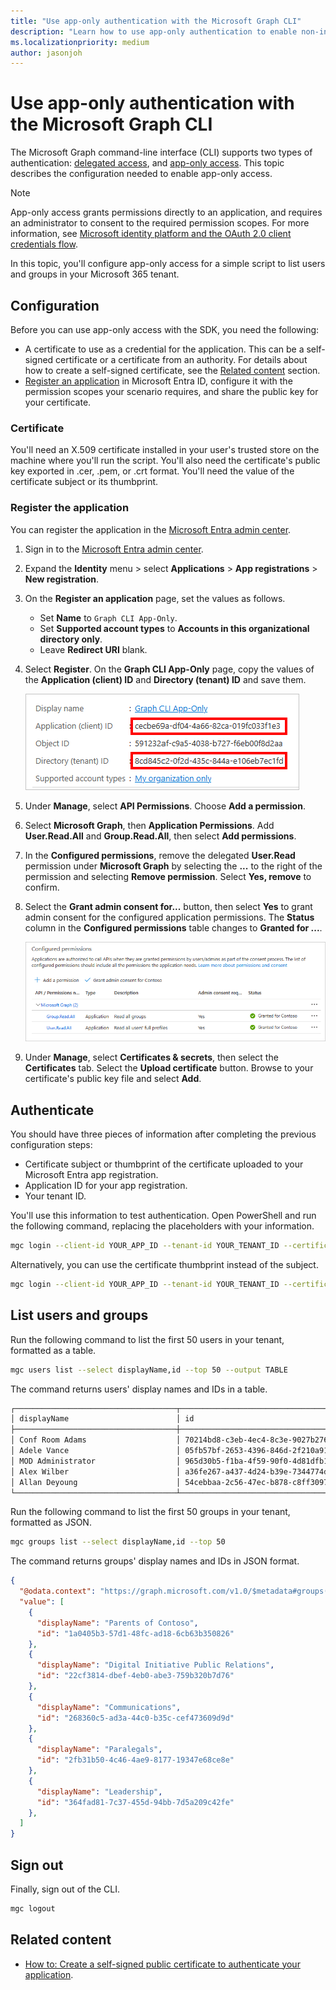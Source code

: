 ```yaml
---
title: "Use app-only authentication with the Microsoft Graph CLI"
description: "Learn how to use app-only authentication to enable non-interactive scenarios with the Microsoft Graph command-line interface."
ms.localizationpriority: medium
author: jasonjoh
---
```


# Use app-only authentication with the Microsoft Graph CLI

The Microsoft Graph command-line interface (CLI) supports two types of authentication: [delegated access](../auth-v2-user.md), and [app-only access](../auth-v2-service.md). This topic describes the configuration needed to enable app-only access.

> [!NOTE]
> App-only access grants permissions directly to an application, and requires an administrator to consent to the required permission scopes. For more information, see [Microsoft identity platform and the OAuth 2.0 client credentials flow](/azure/active-directory/develop/v2-oauth2-client-creds-grant-flow).

In this topic, you'll configure app-only access for a simple script to list users and groups in your Microsoft 365 tenant.

## Configuration

Before you can use app-only access with the SDK, you need the following:

- A certificate to use as a credential for the application. This can be a self-signed certificate or a certificate from an authority. For details about how to create a self-signed certificate, see the [Related content](#related-content) section.
- [Register an application](/azure/active-directory/develop/app-objects-and-service-principals) in Microsoft Entra ID, configure it with the permission scopes your scenario requires, and share the public key for your certificate.

### Certificate

You'll need an X.509 certificate installed in your user's trusted store on the machine where you'll run the script. You'll also need the certificate's public key exported in .cer, .pem, or .crt format. You'll need the value of the certificate subject or its thumbprint.

### Register the application

You can register the application in the [Microsoft Entra admin center](https://entra.microsoft.com).

1. Sign in to the [Microsoft Entra admin center](https://entra.microsoft.com).

1. Expand the **Identity** menu > select **Applications** > **App registrations** > **New registration**.

1. On the **Register an application** page, set the values as follows.

    - Set **Name** to `Graph CLI App-Only`.
    - Set **Supported account types** to **Accounts in this organizational directory only**.
    - Leave **Redirect URI** blank.

1. Select **Register**. On the **Graph CLI App-Only** page, copy the values of the **Application (client) ID** and **Directory (tenant) ID** and save them.

    ![A screenshot of the application ID of the new app registration](../images/cli/aad-application-id.png)

1. Under **Manage**, select **API Permissions**. Choose **Add a permission**.

1. Select **Microsoft Graph**, then **Application Permissions**. Add **User.Read.All** and **Group.Read.All**, then select **Add permissions**.

1. In the **Configured permissions**, remove the delegated **User.Read** permission under **Microsoft Graph** by selecting the **...** to the right of the permission and selecting **Remove permission**. Select **Yes, remove** to confirm.

1. Select the **Grant admin consent for...** button, then select **Yes** to grant admin consent for the configured application permissions. The **Status** column in the **Configured permissions** table changes to **Granted for ...**.

    ![A screenshot of the configured permissions with admin consent granted](../images/cli/configured-permissions.png)

1. Under **Manage**, select **Certificates & secrets**, then select the **Certificates** tab. Select the **Upload certificate** button. Browse to your certificate's public key file and select **Add**.

## Authenticate

You should have three pieces of information after completing the previous configuration steps:

- Certificate subject or thumbprint of the certificate uploaded to your Microsoft Entra app registration.
- Application ID for your app registration.
- Your tenant ID.

You'll use this information to test authentication. Open PowerShell and run the following command, replacing the placeholders with your information.

```bash
mgc login --client-id YOUR_APP_ID --tenant-id YOUR_TENANT_ID --certificate-name "YOUR_CERT_SUBJECT" --strategy ClientCertificate
```

Alternatively, you can use the certificate thumbprint instead of the subject.

```bash
mgc login --client-id YOUR_APP_ID --tenant-id YOUR_TENANT_ID --certificate-thumb-print "YOUR_CERT_THUMBPRINT" --strategy ClientCertificate
```

## List users and groups

Run the following command to list the first 50 users in your tenant, formatted as a table.

```bash
mgc users list --select displayName,id --top 50 --output TABLE
```

The command returns users' display names and IDs in a table.

```bash
┌────────────────────────────────────┬──────────────────────────────────────────────────┐
│ displayName                        │ id                                               │
├────────────────────────────────────┼──────────────────────────────────────────────────┤
│ Conf Room Adams                    │ 70214bd8-c3eb-4ec4-8c3e-9027b2764c52             │
│ Adele Vance                        │ 05fb57bf-2653-4396-846d-2f210a91d9cf             │
│ MOD Administrator                  │ 965d30b5-f1ba-4f59-90f0-4d81dfb1aa42             │
│ Alex Wilber                        │ a36fe267-a437-4d24-b39e-7344774d606c             │
│ Allan Deyoung                      │ 54cebbaa-2c56-47ec-b878-c8ff309746b0             │
└────────────────────────────────────┴──────────────────────────────────────────────────┘
```

Run the following command to list the first 50 groups in your tenant, formatted as JSON.

```bash
mgc groups list --select displayName,id --top 50
```

The command returns groups' display names and IDs in JSON format.

```json
{
  "@odata.context": "https://graph.microsoft.com/v1.0/$metadata#groups(displayName,id)",
  "value": [
    {
      "displayName": "Parents of Contoso",
      "id": "1a0405b3-57d1-48fc-ad18-6cb63b350826"
    },
    {
      "displayName": "Digital Initiative Public Relations",
      "id": "22cf3814-dbef-4eb0-abe3-759b320b7d76"
    },
    {
      "displayName": "Communications",
      "id": "268360c5-ad3a-44c0-b35c-cef473609d9d"
    },
    {
      "displayName": "Paralegals",
      "id": "2fb31b50-4c46-4ae9-8177-19347e68ce8e"
    },
    {
      "displayName": "Leadership",
      "id": "364fad81-7c37-455d-94bb-7d5a209c42fe"
    },
  ]
}
```

## Sign out

Finally, sign out of the CLI.

```bash
mgc logout
```

## Related content

- [How to: Create a self-signed public certificate to authenticate your application](/azure/active-directory/develop/howto-create-self-signed-certificate).
